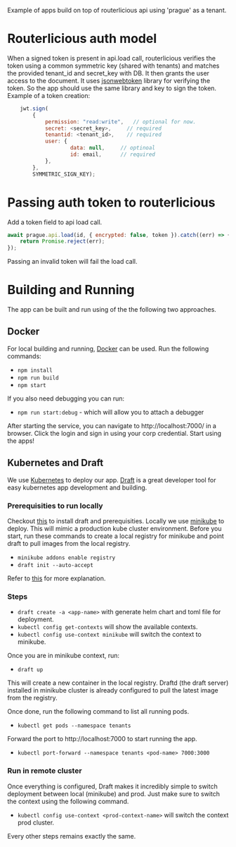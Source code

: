 Example of apps build on top of routerlicious api using 'prague' as a tenant.

# Routerlicious auth model
When a signed token is present in api.load call, routerlicious verifies the token using a common symmetric key (shared with tenants) and matches the provided tenant_id and secret_key with DB. It then grants the user access to the document. It uses [jsonwebtoken](https://www.npmjs.com/package/jsonwebtoken) library for verifying the token. So the app should use the same library and key to sign the token. Example of a token creation:

```javascript
    jwt.sign(
        {
            permission: "read:write",   // optional for now.
            secret: <secret_key>,     // required
            tenantid: <tenant_id>,    // required
            user: {
                    data: null,     // optinoal
                    id: email,      // required
            },
        },
        SYMMETRIC_SIGN_KEY);
```

# Passing auth token to routerlicious
Add a token field to api load call.

```javascript
await prague.api.load(id, { encrypted: false, token }).catch((err) => {
    return Promise.reject(err);
});
```
Passing an invalid token will fail the load call.

# Building and Running
The app can be built and run using of the the following two approaches.

## Docker
For local building and running, [Docker](https://www.docker.com/) can be used. Run the following commands:

* `npm install`
* `npm run build`
* `npm start`

If you also need debugging you can run:

* `npm run start:debug` - which will allow you to attach a debugger

After starting the service, you can navigate to http://localhost:7000/ in a browser. Click the login and sign in using your corp credential. Start using the apps!

## Kubernetes and Draft
We use [Kubernetes](https://kubernetes.io/) to deploy our app. [Draft](https://github.com/Azure/draft) is a great developer tool for easy kubernetes app development and building.

### Prerequisities to run locally
Checkout [this](https://github.com/Azure/draft/blob/master/docs/install.md) to install draft and prerequisities. Locally we use [minikube](https://github.com/kubernetes/minikube) to deploy. This will mimic a production kube cluster environment.
Before you start, run these commands to create a local registry for minikube and point draft to pull images from the local registry.

* `minikube addons enable registry`
* `draft init --auto-accept`

Refer to [this](https://github.com/Azure/draft/blob/master/docs/install.md) for more explanation.

### Steps
* `draft create -a <app-name>` with generate helm chart and toml file for deployment.
* `kubectl config get-contexts` will show the available contexts.
* `kubectl config use-context minikube` will switch the context to minikube.

Once you are in minikube context, run:
* `draft up`

This will create a new container in the local registry. Draftd (the draft server) installed in minikube cluster is already configured to pull the latest image from the registry.

Once done, run the following command to list all running pods.
* `kubectl get pods --namespace tenants`

Forward the port to http://localhost:7000 to start running the app.
* `kubectl port-forward --namespace tenants <pod-name> 7000:3000`

### Run in remote cluster
Once everything is configured, Draft makes it incredibly simple to switch deployment between local (minikube) and prod. Just make sure to switch the context using the following command.
* `kubectl config use-context <prod-context-name>` will switch the context prod cluster.

Every other steps remains exactly the same.